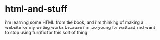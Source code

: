 # html-and-stuff
i'm learning some HTML from the book, and i'm thinking of making a website for my writing works because i'm too young for wattpad and want to stop using furrific for this sort of thing.
